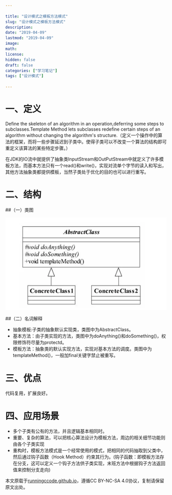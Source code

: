 ```yaml
---

title: "设计模式之模板方法模式"
slug: "设计模式之模板方法模式"
description:
date: "2019-04-09"
lastmod: "2019-04-09"
image:
math:
license:
hidden: false
draft: false
categories: ["学习笔记"]
tags: ["设计模式"]

---
```

# 一、定义
Define the skeleton of an algorithm in an operation,deferring some steps to subclasses.Template Method lets subclasses redefine certain steps of an algorithm without changing the algorithm's structure.（定义一个操作中的算法的框架，而将一些步骤延迟到子类中。使得子类可以不改变一个算法的结构即可重定义该算法的某些特定步骤。）

在JDK的IO流中就提供了抽象类InputStream和OutPutStream中就定义了许多模板方法，而基本方法只有一个read()和write()，实现对流单个字节的读入和写出，其他方法抽象类都提供模板，当然子类处于优化的目的也可以进行重写。

# 二、结构
##（一）类图

![img.png](img.png)

##（二）名词解释
- 抽象模板:子类的抽象默认实现类，类图中为AbstractClass。
- 基本方法：由子类实现的方法，类图中为doAnything()和doSomething()，权限修饰符尽量为protectd。
- 模板方法：抽象类的默认实现方法，实现对基本方法的调度。类图中为templateMethod()，一般加final关键字禁止被重写。
# 三、优点
代码复用，扩展良好。
# 四、应用场景
- 多个子类有公有的方法，并且逻辑基本相同时。
- 重要、复杂的算法，可以把核心算法设计为模板方法，周边的相关细节功能则由各个子类实现
- 重构时，模板方法模式是一个经常使用的模式，把相同的代码抽取到父类中，然后通过钩子函数（Hook Method）约束其行为。(钩子函数：即模板方法存在分支，这可以定义一个钩子方法供子类实现，末班方法中根据钩子方法返回值来控制分支走向)


本文原载于[runningccode.github.io](https://runningccode.github.io)，遵循CC BY-NC-SA 4.0协议，复制请保留原文出处。